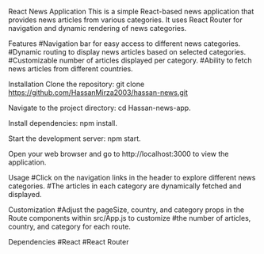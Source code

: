 React News Application
This is a simple React-based news application that provides news articles from various categories. It uses React Router for navigation and dynamic rendering of news categories.

Features
#Navigation bar for easy access to different news categories.
#Dynamic routing to display news articles based on selected categories.
#Customizable number of articles displayed per category.
#Ability to fetch news articles from different countries.

Installation
Clone the repository:
git clone https://github.com/HassanMirza2003/hassan-news.git

Navigate to the project directory:
cd Hassan-news-app.

Install dependencies:
npm install.

Start the development server:
npm start.

Open your web browser and go to http://localhost:3000 to view the application.

Usage
#Click on the navigation links in the header to explore different news categories.
#The articles in each category are dynamically fetched and displayed.

Customization
#Adjust the pageSize, country, and category props in the Route components within src/App.js to customize #the number of articles, country, and category for each route.

Dependencies
#React
#React Router




